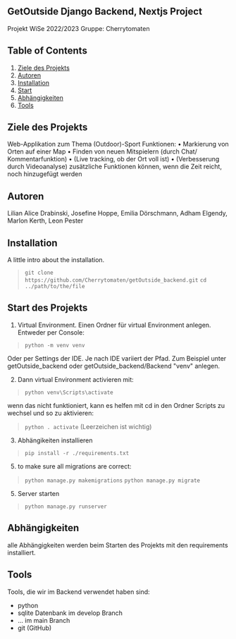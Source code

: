 ## GetOutside Django Backend, Nextjs Project
Projekt WiSe 2022/2023
Gruppe: Cherrytomaten

## Table of Contents
1. [Ziele des Projekts](#ziele-des-projekts)
2. [Autoren](#autoren)
3. [Installation](#installation)
4. [Start](#start-des-projekts)
5. [Abhängigkeiten](#abhängigkeiten)
6. [Tools](#tools)


## Ziele des Projekts
Web-Applikation zum Thema (Outdoor)-Sport
Funktionen:
   • Markierung von Orten auf einer Map
   • Finden von neuen Mitspielern (durch Chat/ Kommentarfunktion)
   • (Live tracking, ob der Ort voll ist)
   • (Verbesserung durch Videoanalyse)
zusätzliche Funktionen können, wenn die Zeit reicht, noch hinzugefügt werden

## Autoren
Lilian Alice Drabinski, Josefine Hoppe, Emilia Dörschmann, Adham Elgendy, Marlon Kerth, Leon Pester

## Installation
A little intro about the installation.

> `git clone https://github.com/Cherrytomaten/getOutside_backend.git`
> `cd ../path/to/the/file`

## Start des Projekts

1. Virtual Environment. Einen Ordner für virtual Environment anlegen. 
Entweder per Console:  
> `python -m venv venv`  

Oder per Settings der IDE. Je nach IDE variiert der Pfad. Zum Beispiel unter getOutside_backend oder getOutside_backend/Backend "venv" anlegen.

2. Dann virtual Environment activieren mit:  
> `python venv\Scripts\activate`  

wenn das nicht funktioniert, kann es helfen mit cd in den Ordner Scripts zu wechsel und so zu aktivieren:  
> `python . activate` (Leerzeichen ist wichtig)

3. Abhängikeiten installieren  
> `pip install -r ./requirements.txt`

5. to make sure all migrations are correct:  
> `python manage.py makemigrations` 
> `python manage.py migrate` 

5. Server starten   
> `python manage.py runserver`

## Abhängigkeiten
alle Abhängigkeiten werden beim Starten des Projekts mit den requirements installiert. 

## Tools
Tools, die wir im Backend verwendet haben sind: 

   - python 
   - sqlite Datenbank im develop Branch 
   - ... im main Branch
   - git (GitHub)
